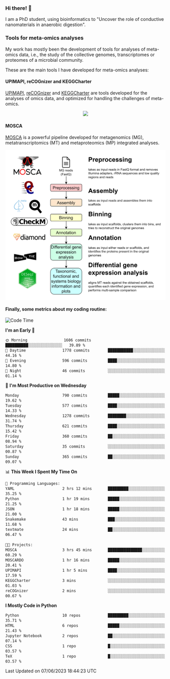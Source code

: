 ### Hi there! 👋

I am a PhD student, using bioinformatics to "Uncover the role of conductive nanomaterials in anaerobic digestion".

### Tools for meta-omics analyses

My work has mostly been the development of tools for analyses of meta-omics data, i.e., the study of the collective genomes, transcriptomes or proteomes of a microbial community.

These are the main tools I have developed for meta-omics analyses:

#### UPIMAPI, reCOGnizer and KEGGCharter

[UPIMAPI](https://github.com/iquasere/UPIMAPI), [reCOGnizer](https://github.com/iquasere/reCOGnizer) and [KEGGCharter](https://github.com/iquasere/KEGGCharter) are tools developed for the analyses of omics data, and optimized for handling the challenges of meta-omics.

<p align="center">
    <img src="assets/annotation_paper.png">
</p>

#### MOSCA

[MOSCA](https://github.com/iquasere/MOSCA) is a powerful pipeline developed for metagenomics (MG), metatranscriptomics (MT) and metaproteomics (MP) integrated analyses.

<p align="center">
    <img src="assets/mosca_workflow.png" align="center" width="700">
</p>


#### Finally, some metrics about my coding routine:

<!--START_SECTION:waka-->
![Code Time](http://img.shields.io/badge/Code%20Time-585%20hrs%2013%20mins-blue)

**I'm an Early 🐤** 

```text
🌞 Morning                1606 commits        ██████████░░░░░░░░░░░░░░░   39.89 % 
🌆 Daytime                1778 commits        ███████████░░░░░░░░░░░░░░   44.16 % 
🌃 Evening                596 commits         ████░░░░░░░░░░░░░░░░░░░░░   14.80 % 
🌙 Night                  46 commits          ░░░░░░░░░░░░░░░░░░░░░░░░░   01.14 % 
```
📅 **I'm Most Productive on Wednesday** 

```text
Monday                   790 commits         █████░░░░░░░░░░░░░░░░░░░░   19.62 % 
Tuesday                  577 commits         ████░░░░░░░░░░░░░░░░░░░░░   14.33 % 
Wednesday                1278 commits        ████████░░░░░░░░░░░░░░░░░   31.74 % 
Thursday                 621 commits         ████░░░░░░░░░░░░░░░░░░░░░   15.42 % 
Friday                   360 commits         ██░░░░░░░░░░░░░░░░░░░░░░░   08.94 % 
Saturday                 35 commits          ░░░░░░░░░░░░░░░░░░░░░░░░░   00.87 % 
Sunday                   365 commits         ██░░░░░░░░░░░░░░░░░░░░░░░   09.07 % 
```


📊 **This Week I Spent My Time On** 

```text
💬 Programming Languages: 
YAML                     2 hrs 12 mins       █████████░░░░░░░░░░░░░░░░   35.25 % 
Python                   1 hr 19 mins        █████░░░░░░░░░░░░░░░░░░░░   21.25 % 
JSON                     1 hr 18 mins        █████░░░░░░░░░░░░░░░░░░░░   21.00 % 
Snakemake                43 mins             ███░░░░░░░░░░░░░░░░░░░░░░   11.68 % 
textmate                 24 mins             ██░░░░░░░░░░░░░░░░░░░░░░░   06.47 % 

🐱‍💻 Projects: 
MOSCA                    3 hrs 45 mins       ███████████████░░░░░░░░░░   60.29 % 
MOSCARDO                 1 hr 16 mins        █████░░░░░░░░░░░░░░░░░░░░   20.41 % 
UPIMAPI                  1 hr 5 mins         ████░░░░░░░░░░░░░░░░░░░░░   17.59 % 
KEGGCharter              3 mins              ░░░░░░░░░░░░░░░░░░░░░░░░░   01.03 % 
reCOGnizer               2 mins              ░░░░░░░░░░░░░░░░░░░░░░░░░   00.67 % 
```

**I Mostly Code in Python** 

```text
Python                   10 repos            █████████░░░░░░░░░░░░░░░░   35.71 % 
HTML                     6 repos             █████░░░░░░░░░░░░░░░░░░░░   21.43 % 
Jupyter Notebook         2 repos             ██░░░░░░░░░░░░░░░░░░░░░░░   07.14 % 
CSS                      1 repo              █░░░░░░░░░░░░░░░░░░░░░░░░   03.57 % 
TeX                      1 repo              █░░░░░░░░░░░░░░░░░░░░░░░░   03.57 % 
```




 Last Updated on 07/06/2023 18:44:23 UTC
<!--END_SECTION:waka-->
